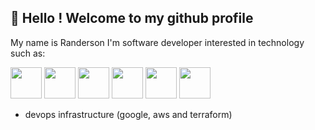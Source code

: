 ## 👋 Hello ! Welcome to my github profile

My name is Randerson I'm software developer interested in technology such as:

<img src="https://cdn.jsdelivr.net/gh/devicons/devicon/icons/java/java-original-wordmark.svg" height="50" width="50"/>
<img src="https://cdn.jsdelivr.net/gh/devicons/devicon/icons/spring/spring-original-wordmark.svg" height="50" width="50"/>
<img src="https://cdn.jsdelivr.net/gh/devicons/devicon/icons/nodejs/nodejs-original-wordmark.svg" height="50" width="50"/>
<img src="https://cdn.jsdelivr.net/gh/devicons/devicon/icons/googlecloud/googlecloud-original-wordmark.svg" height="50" width="50"/>
<img src="https://cdn.jsdelivr.net/gh/devicons/devicon/icons/amazonwebservices/amazonwebservices-original-wordmark.svg" height="50" width="50"/>
<img src="https://cdn.jsdelivr.net/gh/devicons/devicon/icons/terraform/terraform-original-wordmark.svg" height="50" width="50"/>
          
          
          
          
* devops infrastructure (google, aws and terraform)
